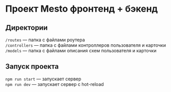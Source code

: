 # Проект Mesto фронтенд + бэкенд

## Директории

`/routes` — папка с файлами роутера  
`/controllers` — папка с файлами контроллеров пользователя и карточки  
`/models` — папка с файлами описания схем пользователя и карточки  
## Запуск проекта

`npm run start` — запускает сервер  
`npm run dev` — запускает сервер с hot-reload
